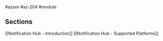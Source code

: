 #azure #az-204 #module 

## Sections
[[Notification Hub - Introduction]]
[[Notification Hub - Supported Platforms]]